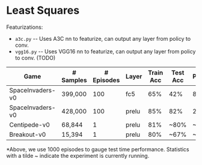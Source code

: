 # Least Squares

Featurizations:
- `a3c.py` -- Uses A3C nn to featurize, can output any layer from policy to conv.
- `vgg16.py` -- Uses VGG16 nn to featurize, can output any layer from policy to conv. (TODO)


| Game | # Samples | # Episodes | Layer | Train Acc | Test Acc | Performance* |
|------|-----------|------------|-------|-----------|----------|-------------|
| SpaceInvaders-v0 | 399,000 | 100 | fc5 | 65% | 42% | 824 |
| SpaceInvaders-v0 | 428,000 | 100 | prelu | 85% | 82% | 2495 |
| Centipede-v0 | 68,844 | 1 | prelu | 81% | ~80% | ~2773 |
| Breakout-v0 | 15,394 | 1 | prelu | 80% | ~67% | ~420 |

*Above, we use 1000 episodes to gauge test time performance. Statistics with a tilde ~ indicate the experiment is currently running.
